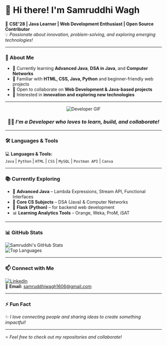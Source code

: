 # 👋 Hi there! I'm **Samruddhi Wagh**  

🌟 **CSE'28 | Java Learner | Web Development Enthusiast | Open Source Contributor**  
💡 *Passionate about innovation, problem-solving, and exploring emerging technologies!*  

---

### 🚀 About Me
- 🔭 Currently learning **Advanced Java**, **DSA in Java**, and **Computer Networks**  
- 🌱 Familiar with **HTML, CSS, Java, Python** and beginner-friendly web projects  
- 💞️ Open to collaborate on **Web Development & Java-based projects**  
- 🎯 Interested in **innovation and exploring new technologies**  

---

<div align="center">
  
  ![Developer GIF](https://media.giphy.com/media/qgQUggAC3Pfv687qPC/giphy.gif)  
  ### 👩‍💻 *I'm a Developer who loves to learn, build, and collaborate!*

</div>

---

### 🛠️ Languages & Tools
💻 **Languages & Tools:**  
`Java` | `Python` | `HTML` | `CSS` | `MySQL` | `Postman API` | `Canva`  

---

### 📚 Currently Exploring
- 🚀 **Advanced Java** – Lambda Expressions, Stream API, Functional Interfaces  
- 📖 **Core CS Subjects** – DSA (Java) & Computer Networks  
- 🐍 **Flask (Python)** – for backend web development  
- 📊 **Learning Analytics Tools** – Orange, Weka, ProM, iSAT  

---

### 📊 GitHub Stats
![Samruddhi's GitHub Stats](https://github-readme-stats.vercel.app/api?username=Samruddhiwagh1606&show_icons=true&theme=radical)  
![Top Languages](https://github-readme-stats.vercel.app/api/top-langs/?username=Samruddhiwagh1606&layout=compact&theme=radical)

---

### 📫 Connect with Me
[![LinkedIn](https://img.shields.io/badge/LinkedIn-Profile-blue?logo=linkedin)](https://www.linkedin.com/in/samruddhi-wagh-176443319/)  
📧 **Email:** samruddhiwagh1606@gmail.com  

---

### ⚡ Fun Fact
✨ *I love connecting people and sharing ideas to create something impactful!*  

---

⭐ *Feel free to check out my repositories and collaborate!*  
